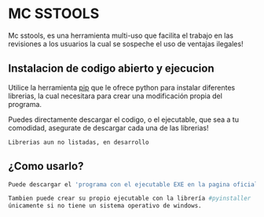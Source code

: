 # MC SSTOOLS 

Mc sstools, es una herramienta multi-uso que facilita el trabajo en las revisiones a los usuarios la cual se sospeche el uso de ventajas ilegales!



## Instalacion de codigo abierto  y ejecucion

Utilice la herramienta [pip](https://pip.pypa.io/en/stable/) que le ofrece python para instalar diferentes librerias, la cual necesitara para crear una modificación propia del programa.

Puedes directamente descargar el codigo, o el ejecutable, que sea a tu comodidad, asegurate de descargar cada una de las librerias!

```
Librerias aun no listadas, en desarrollo
```
## ¿Como usarlo?

```python
Puede descargar el 'programa con el ejecutable EXE en la pagina oficial'.

Tambien puede crear su propio ejecutable con la librería #pyinstaller
únicamente si no tiene un sistema operativo de windows.

```
